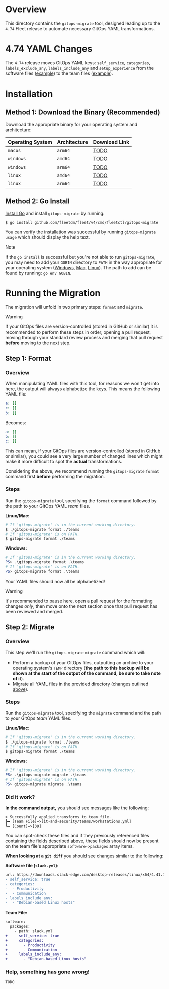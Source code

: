 # Overview

This directory contains the `gitops-migrate` tool, designed leading up to the `4.74` Fleet release to automate necessary GitOps YAML transformations.

# 4.74 YAML Changes

The `4.74` release moves GitOps YAML keys: `self_service`, `categories`, `labels_exclude_any`, `labels_include_any` and `setup_experience` from the software files ([example]([testdata/mozilla-firefox.yml#L2:L9](https://github.com/fleetdm/fleet/blob/c9a02741950f6510f9f1be48a2c19bc524417f70/cmd/fleetctl/gitops-migrate/testdata/mozilla-firefox.yml#L2-L9))) to the team files ([example](https://github.com/fleetdm/fleet/blob/c9a02741950f6510f9f1be48a2c19bc524417f70/it-and-security/teams/workstations.yml#L47-L70)).

# Installation

## Method 1: Download the Binary (Recommended)

Download the appropriate binary for your operating system and architecture:

| Operating System | Architecture | Download Link |
| ---------------- | ------------ | ------------- |
| `macos`          | `arm64`      | [TODO](TODO)  |
| `windows`        | `amd64`      | [TODO](TODO)  |
| `windows`        | `arm64`      | [TODO](TODO)  |
| `linux`          | `amd64`      | [TODO](TODO)  |
| `linux`          | `arm64`      | [TODO](TODO)  |

## Method 2: Go Install

[Install Go](https://go.dev/doc/install) and install `gitops-migrate` by running:

```shell
$ go install github.com/fleetdm/fleet/v4/cmd/fleetctl/gitops-migrate
```

You can verify the installation was successful by running `gitops-migrate usage` which should display the help text.

> [!NOTE]
> If the `go install` is successful but you're not able to run `gitops-migrate`, you may need to add your `GOBIN` directory to `PATH` in the way appropriate for your operating system ([Windows](https://www.architectryan.com/2018/03/17/add-to-the-path-on-windows-10/), [Mac](https://medium.com/@B-Treftz/macos-adding-a-directory-to-your-path-fe7f19edd2f7), [Linux](https://pimylifeup.com/ubuntu-add-to-path/)). The path to add can be found by running: `go env GOBIN`.

# Running the Migration

The migration will unfold in two primary steps: `format` and `migrate`.

> [!WARNING]
> If your GitOps files are version-controlled (stored in GitHub or similar) it is recommended to perform these steps in order, opening a pull request, moving through your standard review process and merging that pull request **before** moving to the next step.

## Step 1: Format

### Overview

When manipulating YAML files with this tool, for reasons we won't get into here, the output will always alphabetize the keys. This means the following YAML file:
```yaml
a: []
c: []
b: []
```
Becomes:
```yaml
a: []
b: []
c: []
```

This can mean, if your GitOps files are version-controlled (stored in GitHub or similar), you could see a very large number of changed lines which might make it more difficult to spot the **actual** transformations.

Considering the above, we recommend running the `gitops-migrate` `format` command first **before** performing the migration.

### Steps

Run the `gitops-migrate` tool, specifying the `format` command followed by the path to your GitOps YAML _team_ files.

**Linux/Mac:**
```bash
# If 'gitops-migrate' is in the current working directory.
$ ./gitops-migrate format ./teams
# If 'gitops-migrate' is on PATH.
$ gitops-migrate format ./teams
```

**Windows:**
```powershell
# If 'gitops-migrate' is in the current working directory.
PS> .\gitops-migrate format .\teams
# If 'gitops-migrate' is on PATH.
PS> gitops-migrate format .\teams
```

Your YAML files should now all be alphabetized!

> [!WARNING]
> It's recommended to pause here, open a pull request for the formatting changes _only_, then move onto the next section once that pull request has been reviewed and merged.

## Step 2: Migrate

### Overview

This step we'll run the `gitops-migrate` `migrate` command which will:
- Perform a backup of your GitOps files, outputting an archive to your operating system's `TEMP` directory (**the path to this backup will be shown at the start of the output of the command, be sure to take note of it**).
- Migrate all YAML files in the provided directory (changes outlined [above](#474-yaml-changes)).

### Steps

Run the `gitops-migrate` tool, specifying the `migrate` command and the path to your GitOps _team_ YAML files.

**Linux/Mac**:
```bash
# If 'gitops-migrate' is in the current working directory.
$ ./gitops-migrate format ./teams
# If 'gitops-migrate' is on PATH.
$ gitops-migrate format ./teams
```

**Windows:**
```powershell
# If 'gitops-migrate' is in the current working directory.
PS> .\gitops-migrate migrate .\teams
# If 'gitops-migrate' is on PATH.
PS> gitops-migrate migrate .\teams
```

### Did it work?

**In the command output,** you should see messages like the following:
```shell
> Successfully applied transforms to team file.
┣━ [Team File]=>[it-and-security/teams/workstations.yml]
┗━ [Count]=>[39]
```

You can spot-check these files and if they previously referenced files containing the fields described [above](#474-yaml-changes), these fields should now be present on the team file's appropriate `software->packages` array items.

**When looking at a `git diff`** you should see changes similar to the following:

**Software file (`slack.yml`):**
```diff
url: https://downloads.slack-edge.com/desktop-releases/linux/x64/4.41.105/slack-desktop-4.41.105-amd64.deb
- self_service: true
- categories:
-  - Productivity
-  - Communication
- labels_include_any:
-  - "Debian-based Linux hosts"
```

**Team File:**
```diff
software:
  packages:
    - path: slack.yml
+     self_service: true
+     categories:
+       - Productivity
+       - Communication
+     labels_include_any:
+       - "Debian-based Linux hosts"
```

### Help, something has gone wrong!

`TODO`
